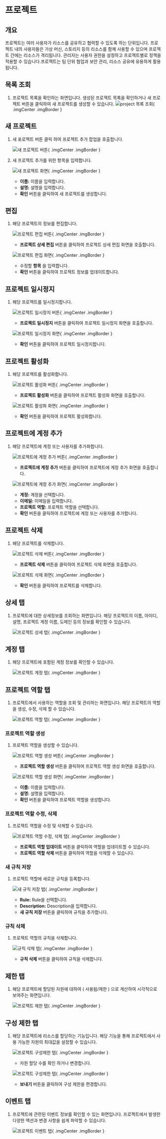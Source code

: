 
# 프로젝트

## 개요
프로젝트는 여러 사용자가 리소스를 공유하고 협력할 수 있도록 하는 단위입니다. 프로젝트 내의 사용자들은 가상 머신, 스토리지 등의 리소스를 함께 사용할 수 있으며 프로젝트 간에는 리소스가 격리됩니다. 관리자는 사용자 권한을 설정하고 프로젝트별로 정책을 적용할 수 있습니다.프로젝트는 팀 단위 협업과 보안 관리, 리소스 공유에 유용하게 활용됩니다.

## 목록 조회

1. 프로젝트 목록을 확인하는 화면입니다.
    생성된 프로젝트 목록을 확인하거나 새 프로젝트 버튼을 클릭하여 새 프로젝트를 생성할 수 있습니다.
    ![project 목록 조회](../../assets/images/admin-guide/mold/projects/projects-list.png){ .imgCenter .imgBorder }

## 새 프로젝트

1. 새 포로젝트 버튼 클릭 하여 프로젝트 추가 팝업을 호출합니다.

    ![새 프로젝트 버튼](../../assets/images/admin-guide/mold/projects/projects-add-btn.png){ .imgCenter .imgBorder }

2. 새 프로젝트 추가를 위한 항목을 입력합니다.

    ![새 프로젝트 화면](../../assets/images/admin-guide/mold/projects/projects-add.png){ .imgCenter .imgBorder }

    * **이름:** 이름을 입력합니다.
    * **설명:** 설명을 입력합니다.
    * **확인** 버튼을 클릭하여 새 프로젝트를 생성합니다.

## 편집

1. 해당 프로젝트의 정보를 편집합니다.

    ![프로젝트 편집 버튼](../../assets/images/admin-guide/mold/projects/projects-update-btn.png){ .imgCenter .imgBorder }

    * **프로젝트 상세 편집** 버튼을 클릭하여 프로젝트 상세 편집 화면을 호출합니다.

    ![프로젝트 편집 화면](../../assets/images/admin-guide/mold/projects/projects-update.png){ .imgCenter .imgBorder }

    * 수정할 **항목** 을 입력합니다.
    * **확인** 버튼을 클릭하여 프로젝트 정보를 업데이트합니다.

## 프로젝트 일시정지

1. 해당 프로젝트를 일시정지합니다.

    ![프로젝트 일시정지 버튼](../../assets/images/admin-guide/mold/projects/project-disable-btn.png){ .imgCenter .imgBorder }

    * **프로젝트 일시정지** 버튼을 클릭하여 프로젝트 일시정지 화면을 호출합니다.

    ![프로젝트 일시정지 화면](../../assets/images/admin-guide/mold/projects/project-disable.png){ .imgCenter .imgBorder }

    * **확인** 버튼을 클릭하여 프로젝트 일시정지합니다.

## 프로젝트 활성화

1. 해당 프로젝트를 활성화합니다.

    ![프로젝트 활성화 버튼](../../assets/images/admin-guide/mold/projects/project-enable-btn.png){ .imgCenter .imgBorder }

    * **프로젝트 활성화** 버튼을 클릭하여 프로젝트 활성화 화면을 호출합니다.

    ![프로젝트 활성화 화면](../../assets/images/admin-guide/mold/projects/project-enable.png){ .imgCenter .imgBorder }

    * **확인** 버튼을 클릭하여 프로젝트 활성화합니다.

## 프로젝트에 계정 추가

1. 해당 프로젝트에 계정 또는 사용자를 추가화합니다.

    ![프로젝트에 계정 추가 버튼](../../assets/images/admin-guide/mold/projects/project-user-add-btn.png){ .imgCenter .imgBorder }

    * **프로젝트에 계정 추가** 버튼을 클릭하여 프로젝트에 계정 추가 화면을 호출합니다.

    ![프로젝트에 계정 추가 화면](../../assets/images/admin-guide/mold/projects/project-user-add.png){ .imgCenter .imgBorder }

    * **계정:** 계정을 선택합니다.
    * **이메일:** 이메일을 입력합니다.
    * **프로젝트 역할:** 프로젝트 역할을 선택합니다.
    * **확인** 버튼을 클릭하여 프로젝트에 계정 또는 사용자를 추가합니다.

## 프로젝트 삭제

1. 해당 프로젝트를 삭제합니다.

    ![프로젝트 삭제 버튼](../../assets/images/admin-guide/mold/projects/projects-remove-btn.png){ .imgCenter .imgBorder }

    * **프로젝트 삭제** 버튼을 클릭하여 프로젝트 삭제 화면을 호출합니다.

    ![프로젝트 삭제 화면](../../assets/images/admin-guide/mold/projects/projects-remove.png){ .imgCenter .imgBorder }

    * **확인** 버튼을 클릭하여 프로젝트를 삭제합니다.

## 상세 탭

1. 프로젝트에 대한 상세정보를 조회하는 화면입니다. 해당 프로젝트의 이름, 아이디, 설명, 프로젝트 계정 이름, 도메인 등의 정보를 확인할 수 있습니다.

    ![프로젝트 상세 탭](../../assets/images/admin-guide/mold/projects/projects-detail-tab.png){ .imgCenter .imgBorder }

## 계정 탭

1. 해당 프로젝트에 포함된 계정 정보를 확인할 수 있습니다.

    ![프로젝트 계정 탭](../../assets/images/admin-guide/mold/projects/projects-account-tab.png){ .imgCenter .imgBorder }

## 프로젝트 역할 탭

1. 프로젝트에서 사용하는 역할을 조회 및 관리하는 화면입니다. 해당 프로젝트의 역할을 생성, 수정, 삭제 할 수 있습니다.

    ![프로젝트 역할 탭](../../assets/images/admin-guide/mold/projects/projects-roles-tab.png){ .imgCenter .imgBorder }

### 프로젝트 역할 생성

1. 프로젝트 역할을 생성할 수 있습니다.

    ![프로젝트 역할 생성 버튼](../../assets/images/admin-guide/mold/projects/projects-role-add-btn.png){ .imgCenter .imgBorder }

    * **프로젝트 역할 생성** 버튼을 클릭하여 프로젝트 역할 생성 화면을 호출합니다.

    ![프로젝트 역할 생성 화면](../../assets/images/admin-guide/mold/projects/projects-role-add.png){ .imgCenter .imgBorder }

    * **이름:** 이름을 입력합니다.
    * **설명:** 설명을 입력합니다.
    * **확인** 버튼을 클릭하여 프로젝트 역할을 생성합니다.

### 프로젝트 역할 수정, 삭제

1. 프로젝트 역할을 수정 및 삭제할 수 있습니다.

    ![프로젝트 역할 수정, 삭제 탭](../../assets/images/admin-guide/mold/projects/projects-roles-update-delete-tab.png){ .imgCenter .imgBorder }

    * **프로젝트 역할 업데이트** 버튼을 클릭하여 역할을 업데이트할 수 있습니다.
    * **프로젝트 역할 삭제** 버튼을 클릭하여 역할을 삭제할 수 있습니다.

### 새 규칙 저장

1. 프로젝트 역할에 새로운 규칙을 등록합니다.

    ![새 규칙 저장 탭](../../assets/images/admin-guide/mold/projects/projects-roles-rule-add-tab.png){ .imgCenter .imgBorder }

    * **Rule:** Rule을 선택합니다.
    * **Description:** Description을 입력합니다.
    * **새 규칙 저장** 버튼을 클릭하여 규칙을 추가합니다.

### 규칙 삭제

1. 프로젝트 역할의 규칙을 삭제합니다.

    ![규칙 삭제 탭](../../assets/images/admin-guide/mold/projects/projects-roles-rule-delete-tab.png){ .imgCenter .imgBorder }

    * **규칙 삭제** 버튼을 클릭하여 규칙을 삭제합니다.

## 제한 탭

1. 해당 프로젝트에 할당된 자원에 대하여 ( 사용됨/제한 ) 으로 계산하여 시각적으로 보여주는 화면입니다.

    ![프로젝트 제한 탭](../../assets/images/admin-guide/mold/projects/projects-limits-tab.png){ .imgCenter .imgBorder }

## 구성 제한 탭

1. 해당 프로젝트에 리소스를 할당하는 기능입니다. 해당 기능을 통해 프로젝트에서 사용 가능한 자원의 최대값을 설정할 수 있습니다.

    ![프로젝트 구성제한 탭](../../assets/images/admin-guide/mold/projects/projects-limits-tab1.png){ .imgCenter .imgBorder }

    * 자원 할당 수를 확인 하거나 변경합니다.

    ![프로젝트 구성제한 탭](../../assets/images/admin-guide/mold/projects/projects-limits-tab2.png){ .imgCenter .imgBorder }

    * **보내기** 버튼을 클릭하여 구성 제한을 편경합니다.

## 이벤트 탭

1. 프로젝트에 관련된 이벤트 정보를 확인할 수 있는 화면입니다. 프로젝트에서 발생한 다양한 액션과 변경 사항을 쉽게 파악할 수 있습니다.

    ![프로젝트 이벤트 탭](../../assets/images/admin-guide/mold/projects/projects-events-tab.png){ .imgCenter .imgBorder }
